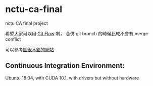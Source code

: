 # nctu-ca-final
nctu CA final project

希望大家可以用 [Git Flow](https://www.atlassian.com/git/tutorials/comparing-workflows/gitflow-workflow) 喇，
合併 git branch 的時候比較不會有 merge conflict

可以參考[圖很不錯的網站](https://www.atlassian.com/git/tutorials/comparing-workflows/gitflow-workflow)


## Continuous Integration Environment:

Ubuntu 18.04, with CUDA 10.1, with drivers but without hardware